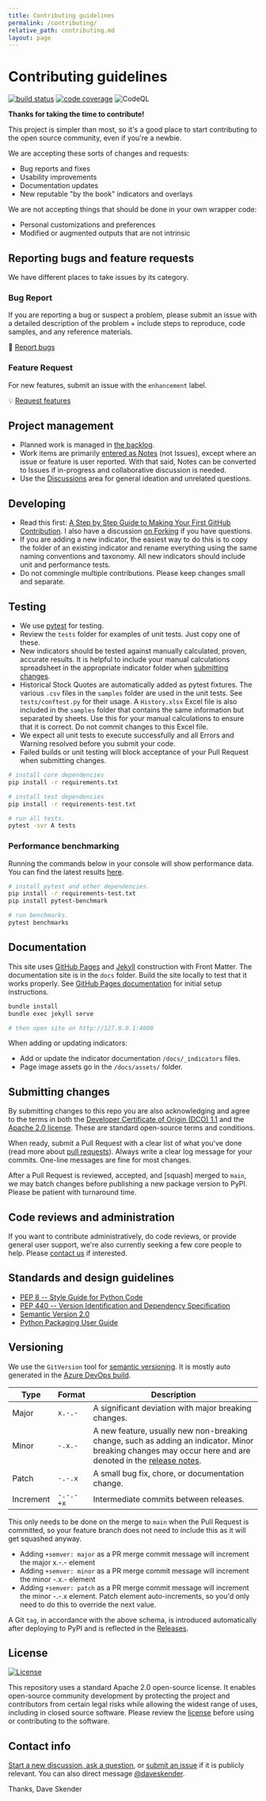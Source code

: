```yaml
---
title: Contributing guidelines
permalink: /contributing/
relative_path: contributing.md
layout: page
---
```


# Contributing guidelines

[![build status](https://img.shields.io/azure-devops/build/skender/5123ca47-74f2-4d67-a5d4-c4d90b8d670a/26/main?logo=AzureDevops&label=Build%20Status)](https://dev.azure.com/skender/Stock.Indicators/_build/latest?definitionId=26&branchName=main)
[![code coverage](https://img.shields.io/azure-devops/coverage/skender/stock.indicators/26/main?logo=AzureDevOps&label=Code%20Coverage)](https://dev.azure.com/skender/Stock.Indicators/_build/latest?definitionId=26&branchName=main&view=codecoverage-tab)
![CodeQL](https://github.com/DaveSkender/Stock.Indicators.Python/workflows/CodeQL/badge.svg)

**Thanks for taking the time to contribute!**

This project is simpler than most, so it's a good place to start contributing to the open source community, even if you're a newbie.

We are accepting these sorts of changes and requests:

- Bug reports and fixes
- Usability improvements
- Documentation updates
- New reputable "by the book" indicators and overlays

We are not accepting things that should be done in your own wrapper code:

- Personal customizations and preferences
- Modified or augmented outputs that are not intrinsic

## Reporting bugs and feature requests

We have different places to take issues by its category.

### Bug Report

If you are reporting a bug or suspect a problem, please submit an issue with a detailed description of the problem + include steps to reproduce, code samples, and any reference materials.  

:wrench: [Report bugs](https://github.com/DaveSkender/Stock.Indicators.Python/issues/new?labels=bug&template=bug_report.md)

### Feature Request

For new features, submit an issue with the `enhancement` label.

:bulb: [Request features](https://github.com/DaveSkender/Stock.Indicators.Python/issues/new?labels=enhancement&template=feature_request.md)

## Project management

- Planned work is managed in [the backlog](https://github.com/DaveSkender/Stock.Indicators.Python/projects/1).
- Work items are primarily [entered as Notes](https://docs.github.com/issues/organizing-your-work-with-project-boards/tracking-work-with-project-boards/adding-notes-to-a-project-board) (not Issues), except where an issue or feature is user reported.  With that said, Notes can be converted to Issues if in-progress and collaborative discussion is needed.
- Use the [Discussions](https://github.com/DaveSkender/Stock.Indicators/discussions) area for general ideation and unrelated questions.

## Developing

- Read this first: [A Step by Step Guide to Making Your First GitHub Contribution](https://codeburst.io/a-step-by-step-guide-to-making-your-first-github-contribution-5302260a2940).  I also have a discussion [on Forking](https://github.com/DaveSkender/Stock.Indicators/discussions/503) if you have questions.
- If you are adding a new indicator, the easiest way to do this is to copy the folder of an existing indicator and rename everything using the same naming conventions and taxonomy.  All new indicators should include unit and performance tests.
- Do not commingle multiple contributions.  Please keep changes small and separate.

## Testing

- We use [pytest](https://docs.pytest.org/en/6.2.x/) for testing.
- Review the `tests` folder for examples of unit tests.  Just copy one of these.
- New indicators should be tested against manually calculated, proven, accurate results.  It is helpful to include your manual calculations spreadsheet in the appropriate indicator folder when [submitting changes](#submitting-changes).
- Historical Stock Quotes are automatically added as pytest fixtures. The various `.csv` files in the `samples` folder are used in the unit tests. See `tests/conftest.py` for their usage. A `History.xlsx` Excel file is also included in the `samples` folder that contains the same information but separated by sheets. Use this for your manual calculations to ensure that it is correct.  Do not commit changes to this Excel file.
- We expect all unit tests to execute successfully and all Errors and Warning resolved before you submit your code.
- Failed builds or unit testing will block acceptance of your Pull Request when submitting changes.

```bash
# install core dependencies
pip install -r requirements.txt

# install test dependencies
pip install -r requirements-test.txt

# run all tests.
pytest -svr A tests
```

### Performance benchmarking

Running the commands below in your console will show performance data.  You can find the latest results [here]({{site.baseurl}}/performance/).

```bash
# install pytest and other dependencies.
pip install -r requirements-test.txt
pip install pytest-benchmark

# run benchmarks.
pytest benchmarks
```

## Documentation

This site uses [GitHub Pages](https://pages.github.com) and [Jekyll](https://jekyllrb.com) construction with Front Matter.
The documentation site is in the `docs` folder.  Build the site locally to test that it works properly.
See [GitHub Pages documentation](https://docs.github.com/en/pages/setting-up-a-github-pages-site-with-jekyll/testing-your-github-pages-site-locally-with-jekyll) for initial setup instructions.

```bash
bundle install
bundle exec jekyll serve

# then open site on http://127.0.0.1:4000
```

When adding or updating indicators:

- Add or update the indicator documentation `/docs/_indicators` files.
- Page image assets go in the `/docs/assets/` folder.

## Submitting changes

By submitting changes to this repo you are also acknowledging and agree to the terms in both the [Developer Certificate of Origin (DCO) 1.1](https://developercertificate.org) and the [Apache 2.0 license](https://opensource.org/licenses/Apache-2.0).  These are standard open-source terms and conditions.

When ready, submit a Pull Request with a clear list of what you've done (read more about [pull requests](http://help.github.com/pull-requests)).
Always write a clear log message for your commits. One-line messages are fine for most changes.

After a Pull Request is reviewed, accepted, and [squash] merged to `main`, we may batch changes before publishing a new package version to PyPI.  Please be patient with turnaround time.

## Code reviews and administration

If you want to contribute administratively, do code reviews, or provide general user support, we're also currently seeking a few core people to help.  Please [contact us](#contact-info) if interested.

## Standards and design guidelines

- [PEP 8 -- Style Guide for Python Code](https://www.python.org/dev/peps/pep-0008/)
- [PEP 440 -- Version Identification and Dependency Specification](https://www.python.org/dev/peps/pep-0440/)
- [Semantic Version 2.0](https://semver.org)
- [Python Packaging User Guide](https://packaging.python.org/)

## Versioning

We use the `GitVersion` tool for [semantic versioning](https://semver.org).  It is mostly auto generated in the [Azure DevOps build](https://dev.azure.com/skender/Stock.Indicators/_build?definitionId=26).

Type | Format | Description
------------ | ------ | -----------
Major | `x.-.-` | A significant deviation with major breaking changes.
Minor | `-.x.-` | A new feature, usually new non-breaking change, such as adding an indicator.  Minor breaking changes may occur here and are denoted in the [release notes](https://github.com/DaveSkender/Stock.Indicators.Python/releases).
Patch | `-.-.x` | A small bug fix, chore, or documentation change.
Increment | `-.-.-+x` | Intermediate commits between releases.

This only needs to be done on the merge to `main` when the Pull Request is committed, so your feature branch does not need to include this as it will get squashed anyway.

- Adding `+semver: major` as a PR merge commit message will increment the major x.-.- element
- Adding `+semver: minor` as a PR merge commit message will increment the minor -.x.- element
- Adding `+semver: patch` as a PR merge commit message will increment the minor -.-.x element.  Patch element auto-increments, so you'd only need to do this to override the next value.

A Git `tag`, in accordance with the above schema, is introduced automatically after deploying to PyPI and is reflected in the [Releases](https://github.com/DaveSkender/Stock.Indicators.Python/releases).

## License

[![License](https://img.shields.io/badge/License-Apache%202.0-blue.svg)](https://opensource.org/licenses/Apache-2.0)

This repository uses a standard Apache 2.0 open-source license.  It enables open-source community development by protecting the project and contributors from certain legal risks while allowing the widest range of uses, including in closed source software.  Please review the [license](https://opensource.org/licenses/Apache-2.0) before using or contributing to the software.

## Contact info

[Start a new discussion, ask a question](https://github.com/DaveSkender/Stock.Indicators/discussions), or [submit an issue](https://daveskender.github.io/Stock.Indicators.Python/contributing/#reporting-bugs-and-feature-requests) if it is publicly relevant.  You can also direct message [@daveskender](https://twitter.com/messages/compose?recipient_id=27475431).

Thanks,
Dave Skender
